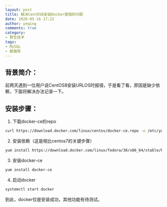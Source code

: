 ```yaml
---
layout: post
title: 解决CentOS8安装Docker报错的问题
date: 2020-05-16 17:22
author: yeqing
comments: true
category:
- 野生技术
tags:
- MySQL
- 数据库
---
```

## 背景简介：

前两天遇到一位用户说CentOS8安装URLOS时报错，于是看了看，原因是缺少依赖，下面将解决办法记录一下。



## 安装步骤：

1. 下载docker-ce的repo

```bash
curl https://download.docker.com/linux/centos/docker-ce.repo -o /etc/yum.repos.d/docker-ce.repo
```

2. 安装依赖（这是相比centos7的关键步骤）

```bash
yum install https://download.docker.com/linux/fedora/30/x86_64/stable/Packages/containerd.io-1.2.6-3.3.fc30.x86_64.rpm
```
3. 安装docker-ce

```bash
yum install docker-ce
```
4. 启动docker

```bash
systemctl start docker
```

到此，docker仅是安装成功，其他功能有待测试。